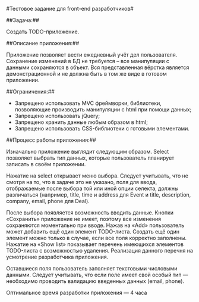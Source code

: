 #Тестовое задание для front-end разработчиков#

##Задача:##

Создать TODO-приложение.

##Описание приложения:##

Приложение позволяет вести ежедневный учёт дел пользователя. Сохранение изменений в БД не требуется – все манипуляции с данными сохраняются в объект. Вся представленная вёрстка является демонстрационной и не должна быть в том же виде в готовом приложении.

##Ограничения:##

* Запрещено использовать MVC фреймворки, библиотеки, позволяющие производить манипуляции с html при помощи данных;
* Запрещено использовать jQuery;
* Запрещено хранить данные любым образом в html;
* Запрещено использовать CSS-библиотеки с готовыми элементами.

##Процесс работы приложения:##

Изначально приложение выглядит следующим образом. Select позволяет выбрать тип данных, которые пользователь планирует записать в своём приложении.

Нажатие на select открывает меню выбора. Следует учитывать, что не смотря на то, что в задаче это не указано, поля для ввода, отображаемые после выбора той или иной опции селекта, должны различаться (например, title, time и address для Event и title, description, company, email, phone для Deal).

После выбора появляется возможность вводить данные. Кнопки «Сохранить» приложение не имеет, поэтому все изменения сохраняются моментально при вводе.
Нажав на «Add» пользователь может добавить ещё один элемент TODO-листа. Создать ещё один элемент можно только в случае, если все поля корректно заполнены. Нажатие на «Show list» показывает перечень имеющихся элементов TODO-листа с возможностью удаления. Реализация данного перечня на усмотрение разработчика приложения.

Оставшиеся поля пользователь заполняет текстовыми числовыми данными. Следует учитывать, что если поле имеет свой особый тип — необходимо проводить валидацию введенных данных (email, phone).

Оптимальное время разработки приложения — 4 часа